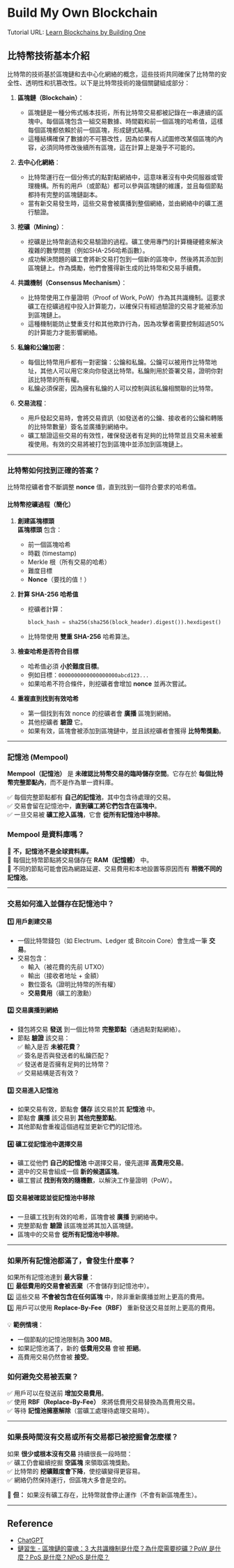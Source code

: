 # Build My Own Blockchain

Tutorial URL: [Learn Blockchains by Building One](https://hackernoon.com/learn-blockchains-by-building-one-117428612f46)

## 比特幣技術基本介紹

比特幣的技術基於區塊鏈和去中心化網絡的概念，這些技術共同確保了比特幣的安全性、透明性和抗篡改性。以下是比特幣技術的幾個關鍵組成部分：

1. **區塊鏈（Blockchain）**：
   - 區塊鏈是一種分佈式帳本技術，所有比特幣交易都被記錄在一串連續的區塊中。每個區塊包含一組交易數據、時間戳和前一個區塊的哈希值，這樣每個區塊都依賴於前一個區塊，形成鏈式結構。
   - 這種結構確保了數據的不可篡改性，因為如果有人試圖修改某個區塊的內容，必須同時修改後續所有區塊，這在計算上是幾乎不可能的。

2. **去中心化網絡**：
   - 比特幣運行在一個分佈式的點對點網絡中，這意味著沒有中央伺服器或管理機構。所有的用戶（或節點）都可以參與區塊鏈的維護，並且每個節點都持有完整的區塊鏈副本。
   - 當有新交易發生時，這些交易會被廣播到整個網絡，並由網絡中的礦工進行驗證。

3. **挖礦（Mining）**：
   - 挖礦是比特幣創造和交易驗證的過程。礦工使用專門的計算機硬體來解決複雜的數學問題（例如SHA-256哈希函數）。
   - 成功解決問題的礦工會將新交易打包到一個新的區塊中，然後將其添加到區塊鏈上。作為獎勵，他們會獲得新生成的比特幣和交易手續費。

4. **共識機制（Consensus Mechanism）**：
   - 比特幣使用工作量證明（Proof of Work, PoW）作為其共識機制。這要求礦工在挖礦過程中投入計算能力，以確保只有經過驗證的交易才能被添加到區塊鏈上。
   - 這種機制能防止雙重支付和其他欺詐行為，因為攻擊者需要控制超過50%的計算能力才能影響網絡。

5. **私鑰和公鑰加密**：
   - 每個比特幣用戶都有一對密鑰：公鑰和私鑰。公鑰可以被用作比特幣地址，其他人可以用它來向你發送比特幣。私鑰則用於簽署交易，證明你對該比特幣的所有權。
   - 私鑰必須保密，因為擁有私鑰的人可以控制與該私鑰相關聯的比特幣。

6. **交易流程**：
   - 用戶發起交易時，會將交易資訊（如發送者的公鑰、接收者的公鑰和轉賬的比特幣數量）簽名並廣播到網絡中。
   - 礦工驗證這些交易的有效性，確保發送者有足夠的比特幣並且交易未被重複使用。有效的交易將被打包到區塊中並添加到區塊鏈上。

---

### **比特幣如何找到正確的答案？**
比特幣挖礦者會不斷調整 **nonce** 值，直到找到一個符合要求的哈希值。

#### **比特幣挖礦過程（簡化）**
1. **創建區塊標頭**  
   **區塊標頭** 包含：
   - 前一個區塊哈希
   - 時戳 (timestamp)
   - Merkle 根（所有交易的哈希）
   - 難度目標
   - **Nonce**（要找的值！）

2. **計算 SHA-256 哈希值**  
   - 挖礦者計算：
     ```python
     block_hash = sha256(sha256(block_header).digest()).hexdigest()
     ```
   - 比特幣使用 **雙重 SHA-256** 哈希算法。

3. **檢查哈希是否符合目標**  
   - 哈希值必須 **小於難度目標**。
   - 例如目標：`0000000000000000000abcd123...`
   - 如果哈希不符合條件，則挖礦者會增加 **nonce** 並再次嘗試。

4. **重複直到找到有效哈希**  
   - 第一個找到有效 nonce 的挖礦者會 **廣播** 區塊到網絡。
   - 其他挖礦者 **驗證** 它。
   - 如果有效，區塊會被添加到區塊鏈中，並且該挖礦者會獲得 **比特幣獎勳**。

---

### 記憶池 (Mempool)
**Mempool（記憶池）** 是 **未確認比特幣交易的臨時儲存空間**。它存在於 **每個比特幣完整節點內**，而不是作為單一資料庫。

✅ 每個完整節點都有 **自己的記憶池**，其中包含待處理的交易。  
✅ 交易會留在記憶池中，**直到礦工將它們包含在區塊中**。  
✅ 一旦交易被 **礦工挖入區塊**，它會 **從所有記憶池中移除**。

### **Mempool 是資料庫嗎？**  
🔹 **不，記憶池不是全球資料庫。**  
🔹 每個比特幣節點將交易儲存在 **RAM（記憶體）** 中。  
🔹 不同的節點可能會因為網路延遲、交易費用和本地設置等原因而有 **稍微不同的記憶池**。

---

### **交易如何進入並儲存在記憶池中？**  
#### **1️⃣ 用戶創建交易**
- 一個比特幣錢包（如 Electrum、Ledger 或 Bitcoin Core）會生成一筆 **交易**。  
- 交易包含：  
  - 輸入（被花費的先前 UTXO）  
  - 輸出（接收者地址 + 金額）  
  - 數位簽名（證明比特幣的所有權）  
  - **交易費用**（礦工的激勳）  

#### **2️⃣ 交易廣播到網絡**
- 錢包將交易 **發送** 到一個比特幣 **完整節點**（通過點對點網絡）。  
- 節點 **驗證** 該交易：  
  ✅ 輸入是否 **未被花費**？  
  ✅ 簽名是否與發送者的私鑰匹配？  
  ✅ 發送者是否擁有足夠的比特幣？  
  ✅ 交易結構是否有效？

#### **3️⃣ 交易進入記憶池**
- 如果交易有效，節點會 **儲存** 該交易於其 **記憶池** 中。  
- 節點會 **廣播** 該交易到 **其他完整節點**。  
- 其他節點會重複這個過程並更新它們的記憶池。

#### **4️⃣ 礦工從記憶池中選擇交易**
- 礦工從他們 **自己的記憶池** 中選擇交易，優先選擇 **高費用交易**。  
- 選中的交易會組成一個 **新的候選區塊**。  
- 礦工嘗試 **找到有效的隨機數**，以解決工作量證明（PoW）。

#### **5️⃣ 交易被確認並從記憶池中移除**
- 一旦礦工找到有效的哈希，區塊會被 **廣播** 到網絡中。  
- 完整節點會 **驗證** 該區塊並將其加入區塊鏈。  
- 區塊中的交易會 **從所有記憶池中移除**。

___

### **如果所有記憶池都滿了，會發生什麼事？**  
如果所有記憶池達到 **最大容量**：  
1️⃣ **最低費用的交易會被丟棄**（不會儲存到記憶池中）。  
2️⃣ 這些交易 **不會被包含在任何區塊** 中，除非重新廣播並附上更高的費用。  
3️⃣ 用戶可以使用 **Replace-By-Fee（RBF）** 重新發送交易並附上更高的費用。

💡 **範例情境**：  
- 一個節點的記憶池限制為 **300 MB**。  
- 如果記憶池滿了，新的 **低費用交易** 會被 **拒絕**。  
- 高費用交易仍然會被 **接受**。

### **如何避免交易被丟棄？**  
✅ 用戶可以在發送前 **增加交易費用**。  
✅ 使用 **RBF（Replace-By-Fee）** 來將低費用交易替換為高費用交易。  
✅ 等待 **記憶池擁塞解除**（當礦工處理待處理交易時）。

---

### **如果長時間沒有交易或所有交易都已被挖掘會怎麼樣？**  
如果 **很少或根本沒有交易** 持續很長一段時間：  
✅ 礦工仍會繼續挖掘 **空區塊** 來領取區塊獎勳。  
✅ 比特幣的 **挖礦難度會下降**，使挖礦變得更容易。  
✅ 網絡仍然保持運行，但區塊大多會是空的。

🔴 **但：** 如果沒有礦工存在，比特幣就會停止運作（不會有新區塊產生）。

---

## Reference
- [ChatGPT](https://chatgpt.com/)
- [鏈習生 - 區塊鏈的靈魂：3 大共識機制是什麼？為什麼需要挖礦？PoW 是什麼？PoS 是什麼？NPoS 是什麼？](https://chainee.io/what-is-consensus-in-blockchain/)

